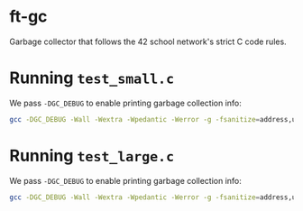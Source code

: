 # ft-gc

Garbage collector that follows the 42 school network's strict C code rules.

# Running `test_small.c`

We pass `-DGC_DEBUG` to enable printing garbage collection info:

```sh
gcc -DGC_DEBUG -Wall -Wextra -Wpedantic -Werror -g -fsanitize=address,undefined gc/*.c test_small.c -Igc -o test_small && ./test_small
```

# Running `test_large.c`

We pass `-DGC_DEBUG` to enable printing garbage collection info:

```sh
gcc -DGC_DEBUG -Wall -Wextra -Wpedantic -Werror -g -fsanitize=address,undefined gc/*.c test_large.c -Igc -o test_large && ./test_large
```
